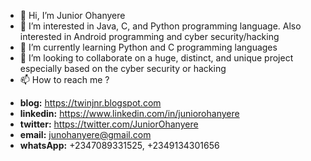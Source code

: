 - 👋 Hi, I’m Junior Ohanyere 
- 👀 I’m interested in Java, C, and Python programming language. Also interested in Android programming and cyber security/hacking 
- 🌱 I’m currently learning Python and C programming languages
- 💞️ I’m looking to collaborate on a huge, distinct, and unique project especially based on the cyber security or hacking
- 📫 How to reach me ? 
* **blog:** https://twinjnr.blogspot.com
* **linkedin:** https://www.linkedin.com/in/juniorohanyere
* **twitter:** https://twitter.com/JuniorOhanyere
* **email:** junohanyere@gmail.com
* **whatsApp:** +2347089331525, +2349134301656

<!---
juniorohanyere/juniorohanyere is a ✨ special ✨ repository because its `README.md` (this file) appears on your GitHub profile.
You can click the Preview link to take a look at your changes.
--->
